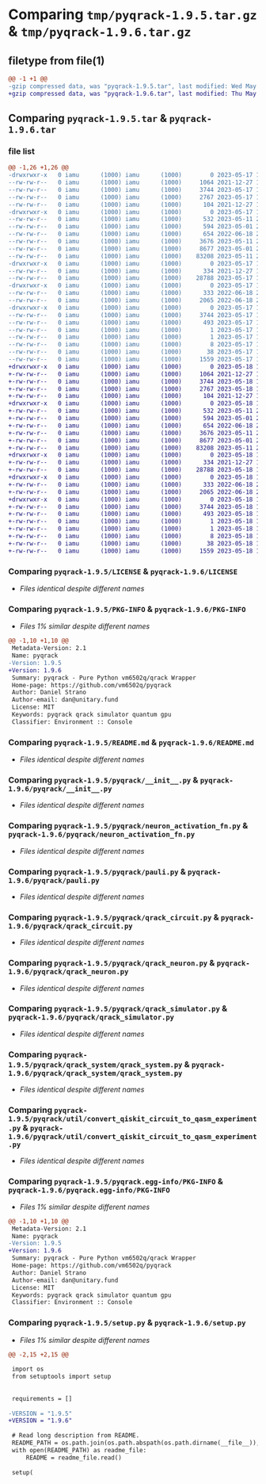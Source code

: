 # Comparing `tmp/pyqrack-1.9.5.tar.gz` & `tmp/pyqrack-1.9.6.tar.gz`

## filetype from file(1)

```diff
@@ -1 +1 @@
-gzip compressed data, was "pyqrack-1.9.5.tar", last modified: Wed May 17 18:19:42 2023, max compression
+gzip compressed data, was "pyqrack-1.9.6.tar", last modified: Thu May 18 12:52:06 2023, max compression
```

## Comparing `pyqrack-1.9.5.tar` & `pyqrack-1.9.6.tar`

### file list

```diff
@@ -1,26 +1,26 @@
-drwxrwxr-x   0 iamu      (1000) iamu      (1000)        0 2023-05-17 18:19:42.661374 pyqrack-1.9.5/
--rw-rw-r--   0 iamu      (1000) iamu      (1000)     1064 2021-12-27 16:00:58.000000 pyqrack-1.9.5/LICENSE
--rw-rw-r--   0 iamu      (1000) iamu      (1000)     3744 2023-05-17 18:19:42.661374 pyqrack-1.9.5/PKG-INFO
--rw-rw-r--   0 iamu      (1000) iamu      (1000)     2767 2023-05-17 18:17:35.000000 pyqrack-1.9.5/README.md
--rw-rw-r--   0 iamu      (1000) iamu      (1000)      104 2021-12-27 16:00:58.000000 pyqrack-1.9.5/pyproject.toml
-drwxrwxr-x   0 iamu      (1000) iamu      (1000)        0 2023-05-17 18:19:42.661374 pyqrack-1.9.5/pyqrack/
--rw-rw-r--   0 iamu      (1000) iamu      (1000)      532 2023-05-11 21:37:54.000000 pyqrack-1.9.5/pyqrack/__init__.py
--rw-rw-r--   0 iamu      (1000) iamu      (1000)      594 2023-05-01 22:49:53.000000 pyqrack-1.9.5/pyqrack/neuron_activation_fn.py
--rw-rw-r--   0 iamu      (1000) iamu      (1000)      654 2022-06-18 20:18:56.000000 pyqrack-1.9.5/pyqrack/pauli.py
--rw-rw-r--   0 iamu      (1000) iamu      (1000)     3676 2023-05-11 21:37:54.000000 pyqrack-1.9.5/pyqrack/qrack_circuit.py
--rw-rw-r--   0 iamu      (1000) iamu      (1000)     8677 2023-05-01 22:27:13.000000 pyqrack-1.9.5/pyqrack/qrack_neuron.py
--rw-rw-r--   0 iamu      (1000) iamu      (1000)    83208 2023-05-11 21:37:54.000000 pyqrack-1.9.5/pyqrack/qrack_simulator.py
-drwxrwxr-x   0 iamu      (1000) iamu      (1000)        0 2023-05-17 18:19:42.661374 pyqrack-1.9.5/pyqrack/qrack_system/
--rw-rw-r--   0 iamu      (1000) iamu      (1000)      334 2021-12-27 16:00:58.000000 pyqrack-1.9.5/pyqrack/qrack_system/__init__.py
--rw-rw-r--   0 iamu      (1000) iamu      (1000)    28788 2023-05-17 18:17:35.000000 pyqrack-1.9.5/pyqrack/qrack_system/qrack_system.py
-drwxrwxr-x   0 iamu      (1000) iamu      (1000)        0 2023-05-17 18:19:42.661374 pyqrack-1.9.5/pyqrack/util/
--rw-rw-r--   0 iamu      (1000) iamu      (1000)      333 2022-06-18 20:18:56.000000 pyqrack-1.9.5/pyqrack/util/__init__.py
--rw-rw-r--   0 iamu      (1000) iamu      (1000)     2065 2022-06-18 20:18:56.000000 pyqrack-1.9.5/pyqrack/util/convert_qiskit_circuit_to_qasm_experiment.py
-drwxrwxr-x   0 iamu      (1000) iamu      (1000)        0 2023-05-17 18:19:42.661374 pyqrack-1.9.5/pyqrack.egg-info/
--rw-rw-r--   0 iamu      (1000) iamu      (1000)     3744 2023-05-17 18:19:42.000000 pyqrack-1.9.5/pyqrack.egg-info/PKG-INFO
--rw-rw-r--   0 iamu      (1000) iamu      (1000)      493 2023-05-17 18:19:42.000000 pyqrack-1.9.5/pyqrack.egg-info/SOURCES.txt
--rw-rw-r--   0 iamu      (1000) iamu      (1000)        1 2023-05-17 18:19:42.000000 pyqrack-1.9.5/pyqrack.egg-info/dependency_links.txt
--rw-rw-r--   0 iamu      (1000) iamu      (1000)        1 2023-05-17 18:19:42.000000 pyqrack-1.9.5/pyqrack.egg-info/not-zip-safe
--rw-rw-r--   0 iamu      (1000) iamu      (1000)        8 2023-05-17 18:19:42.000000 pyqrack-1.9.5/pyqrack.egg-info/top_level.txt
--rw-rw-r--   0 iamu      (1000) iamu      (1000)       38 2023-05-17 18:19:42.661374 pyqrack-1.9.5/setup.cfg
--rw-rw-r--   0 iamu      (1000) iamu      (1000)     1559 2023-05-17 18:17:41.000000 pyqrack-1.9.5/setup.py
+drwxrwxr-x   0 iamu      (1000) iamu      (1000)        0 2023-05-18 12:52:06.924394 pyqrack-1.9.6/
+-rw-rw-r--   0 iamu      (1000) iamu      (1000)     1064 2021-12-27 16:00:58.000000 pyqrack-1.9.6/LICENSE
+-rw-rw-r--   0 iamu      (1000) iamu      (1000)     3744 2023-05-18 12:52:06.924394 pyqrack-1.9.6/PKG-INFO
+-rw-rw-r--   0 iamu      (1000) iamu      (1000)     2767 2023-05-18 11:01:29.000000 pyqrack-1.9.6/README.md
+-rw-rw-r--   0 iamu      (1000) iamu      (1000)      104 2021-12-27 16:00:58.000000 pyqrack-1.9.6/pyproject.toml
+drwxrwxr-x   0 iamu      (1000) iamu      (1000)        0 2023-05-18 12:52:06.920393 pyqrack-1.9.6/pyqrack/
+-rw-rw-r--   0 iamu      (1000) iamu      (1000)      532 2023-05-11 21:37:54.000000 pyqrack-1.9.6/pyqrack/__init__.py
+-rw-rw-r--   0 iamu      (1000) iamu      (1000)      594 2023-05-01 22:49:53.000000 pyqrack-1.9.6/pyqrack/neuron_activation_fn.py
+-rw-rw-r--   0 iamu      (1000) iamu      (1000)      654 2022-06-18 20:18:56.000000 pyqrack-1.9.6/pyqrack/pauli.py
+-rw-rw-r--   0 iamu      (1000) iamu      (1000)     3676 2023-05-11 21:37:54.000000 pyqrack-1.9.6/pyqrack/qrack_circuit.py
+-rw-rw-r--   0 iamu      (1000) iamu      (1000)     8677 2023-05-01 22:27:13.000000 pyqrack-1.9.6/pyqrack/qrack_neuron.py
+-rw-rw-r--   0 iamu      (1000) iamu      (1000)    83208 2023-05-11 21:37:54.000000 pyqrack-1.9.6/pyqrack/qrack_simulator.py
+drwxrwxr-x   0 iamu      (1000) iamu      (1000)        0 2023-05-18 12:52:06.924394 pyqrack-1.9.6/pyqrack/qrack_system/
+-rw-rw-r--   0 iamu      (1000) iamu      (1000)      334 2021-12-27 16:00:58.000000 pyqrack-1.9.6/pyqrack/qrack_system/__init__.py
+-rw-rw-r--   0 iamu      (1000) iamu      (1000)    28788 2023-05-18 11:01:29.000000 pyqrack-1.9.6/pyqrack/qrack_system/qrack_system.py
+drwxrwxr-x   0 iamu      (1000) iamu      (1000)        0 2023-05-18 12:52:06.924394 pyqrack-1.9.6/pyqrack/util/
+-rw-rw-r--   0 iamu      (1000) iamu      (1000)      333 2022-06-18 20:18:56.000000 pyqrack-1.9.6/pyqrack/util/__init__.py
+-rw-rw-r--   0 iamu      (1000) iamu      (1000)     2065 2022-06-18 20:18:56.000000 pyqrack-1.9.6/pyqrack/util/convert_qiskit_circuit_to_qasm_experiment.py
+drwxrwxr-x   0 iamu      (1000) iamu      (1000)        0 2023-05-18 12:52:06.924394 pyqrack-1.9.6/pyqrack.egg-info/
+-rw-rw-r--   0 iamu      (1000) iamu      (1000)     3744 2023-05-18 12:52:06.000000 pyqrack-1.9.6/pyqrack.egg-info/PKG-INFO
+-rw-rw-r--   0 iamu      (1000) iamu      (1000)      493 2023-05-18 12:52:06.000000 pyqrack-1.9.6/pyqrack.egg-info/SOURCES.txt
+-rw-rw-r--   0 iamu      (1000) iamu      (1000)        1 2023-05-18 12:52:06.000000 pyqrack-1.9.6/pyqrack.egg-info/dependency_links.txt
+-rw-rw-r--   0 iamu      (1000) iamu      (1000)        1 2023-05-18 12:52:06.000000 pyqrack-1.9.6/pyqrack.egg-info/not-zip-safe
+-rw-rw-r--   0 iamu      (1000) iamu      (1000)        8 2023-05-18 12:52:06.000000 pyqrack-1.9.6/pyqrack.egg-info/top_level.txt
+-rw-rw-r--   0 iamu      (1000) iamu      (1000)       38 2023-05-18 12:52:06.924394 pyqrack-1.9.6/setup.cfg
+-rw-rw-r--   0 iamu      (1000) iamu      (1000)     1559 2023-05-18 12:51:04.000000 pyqrack-1.9.6/setup.py
```

### Comparing `pyqrack-1.9.5/LICENSE` & `pyqrack-1.9.6/LICENSE`

 * *Files identical despite different names*

### Comparing `pyqrack-1.9.5/PKG-INFO` & `pyqrack-1.9.6/PKG-INFO`

 * *Files 1% similar despite different names*

```diff
@@ -1,10 +1,10 @@
 Metadata-Version: 2.1
 Name: pyqrack
-Version: 1.9.5
+Version: 1.9.6
 Summary: pyqrack - Pure Python vm6502q/qrack Wrapper
 Home-page: https://github.com/vm6502q/pyqrack
 Author: Daniel Strano
 Author-email: dan@unitary.fund
 License: MIT
 Keywords: pyqrack qrack simulator quantum gpu
 Classifier: Environment :: Console
```

### Comparing `pyqrack-1.9.5/README.md` & `pyqrack-1.9.6/README.md`

 * *Files identical despite different names*

### Comparing `pyqrack-1.9.5/pyqrack/__init__.py` & `pyqrack-1.9.6/pyqrack/__init__.py`

 * *Files identical despite different names*

### Comparing `pyqrack-1.9.5/pyqrack/neuron_activation_fn.py` & `pyqrack-1.9.6/pyqrack/neuron_activation_fn.py`

 * *Files identical despite different names*

### Comparing `pyqrack-1.9.5/pyqrack/pauli.py` & `pyqrack-1.9.6/pyqrack/pauli.py`

 * *Files identical despite different names*

### Comparing `pyqrack-1.9.5/pyqrack/qrack_circuit.py` & `pyqrack-1.9.6/pyqrack/qrack_circuit.py`

 * *Files identical despite different names*

### Comparing `pyqrack-1.9.5/pyqrack/qrack_neuron.py` & `pyqrack-1.9.6/pyqrack/qrack_neuron.py`

 * *Files identical despite different names*

### Comparing `pyqrack-1.9.5/pyqrack/qrack_simulator.py` & `pyqrack-1.9.6/pyqrack/qrack_simulator.py`

 * *Files identical despite different names*

### Comparing `pyqrack-1.9.5/pyqrack/qrack_system/qrack_system.py` & `pyqrack-1.9.6/pyqrack/qrack_system/qrack_system.py`

 * *Files identical despite different names*

### Comparing `pyqrack-1.9.5/pyqrack/util/convert_qiskit_circuit_to_qasm_experiment.py` & `pyqrack-1.9.6/pyqrack/util/convert_qiskit_circuit_to_qasm_experiment.py`

 * *Files identical despite different names*

### Comparing `pyqrack-1.9.5/pyqrack.egg-info/PKG-INFO` & `pyqrack-1.9.6/pyqrack.egg-info/PKG-INFO`

 * *Files 1% similar despite different names*

```diff
@@ -1,10 +1,10 @@
 Metadata-Version: 2.1
 Name: pyqrack
-Version: 1.9.5
+Version: 1.9.6
 Summary: pyqrack - Pure Python vm6502q/qrack Wrapper
 Home-page: https://github.com/vm6502q/pyqrack
 Author: Daniel Strano
 Author-email: dan@unitary.fund
 License: MIT
 Keywords: pyqrack qrack simulator quantum gpu
 Classifier: Environment :: Console
```

### Comparing `pyqrack-1.9.5/setup.py` & `pyqrack-1.9.6/setup.py`

 * *Files 1% similar despite different names*

```diff
@@ -2,15 +2,15 @@
 
 import os
 from setuptools import setup
 
 
 requirements = []
 
-VERSION = "1.9.5"
+VERSION = "1.9.6"
 
 # Read long description from README.
 README_PATH = os.path.join(os.path.abspath(os.path.dirname(__file__)), 'README.md')
 with open(README_PATH) as readme_file:
     README = readme_file.read()
 
 setup(
```

